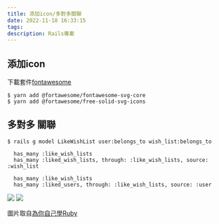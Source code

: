 ```yaml
---
title: 添加icon/多對多關聯
date: 2022-11-18 16:33:15
tags: 
description: Rails專案
---
```


## 添加icon
下載套件[fontawesome](https://fontawesome.com/docs/apis/javascript/get-started)
```
$ yarn add @fortawesome/fontawesome-svg-core
$ yarn add @fortawesome/free-solid-svg-icons
```

## 多對多 關聯

```
$ rails g model LikeWishList user:belongs_to wish_list:belongs_to
```
```ruby=
  has_many :like_wish_lists
  has_many :liked_wish_lists, through: :like_wish_lists, source: :wish_list
```

```ruby=
  has_many :like_wish_lists
  has_many :liked_users, through: :like_wish_lists, source: :user
```



![](https://railsbook.tw/images/chapter18/many-to-many-tables.png)
![](https://railsbook.tw/images/chapter18/many-to-many-model.png)


圖片取自[為你自己學Ruby](https://railsbook.tw/chapters/18-model-relationship)
